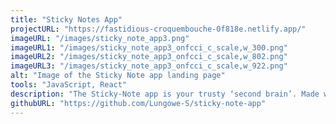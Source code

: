 ```yaml
---
title: "Sticky Notes App"
projectURL: "https://fastidious-croquembouche-0f818e.netlify.app/"
imageURL: "/images/sticky_note_app3.png"
imageURL1: "/images/sticky_note_app3_onfcci_c_scale,w_300.png"
imageURL2: "/images/sticky_note_app3_onfcci_c_scale,w_802.png"
imageURL3: "/images/sticky_note_app3_onfcci_c_scale,w_922.png"
alt: "Image of the Sticky Note app landing page"
tools: "JavaScript, React"
description: "The Sticky-Note app is your trusty ‘second brain’. Made with React, the app allows you to take notes and stay organized. Seamlessly add, edit, delete and save notes, ensuring essential information is always at your fingertips."
githubURL: "https://github.com/Lungowe-S/sticky-note-app"
---
```

